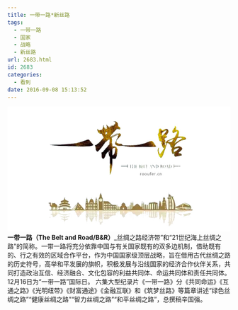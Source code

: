```yaml
---
title: 一带一路*新丝路
tags:
  - 一带一路
  - 国家
  - 战略
  - 新丝路
url: 2683.html
id: 2683
categories:
  - 看到
date: 2016-09-08 15:13:52
---
```


[![2016%e4%b8%80%e5%b8%a6%e4%b8%80%e8%b7%af%e7%ba%aa%e5%bd%95%e7%89%87](/images/uploads/2016/09/2016一带一路纪录片.jpg)](/images/uploads/2016/09/2016一带一路纪录片.jpg) **一带一路（The Belt and Road/B&R）**_丝绸之路经济带”和“21世纪海上丝绸之路”的简称。一带一路将充分依靠中国与有关国家既有的双多边机制，借助既有的、行之有效的区域合作平台，作为中国国家级顶层战略，旨在借用古代丝绸之路的历史符号，高举和平发展的旗帜，积极发展与沿线国家的经济合作伙伴关系，共同打造政治互信、经济融合、文化包容的利益共同体、命运共同体和责任共同体。12月16日为“一带一路”国际日。 六集大型纪录片《一带一路》分《共同命运》《互通之路》《光明纽带》《财富通途》《金融互联》和《筑梦丝路》等篇章讲述“绿色丝绸之路”“健康丝绸之路”“智力丝绸之路”“和平丝绸之路”，总撰稿辛国强。